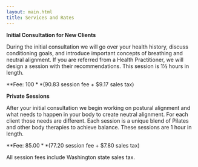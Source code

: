 ```yaml
---
layout: main.html
title: Services and Rates
---
```

**Initial Consultation for New Clients**

During the initial consultation we will go over your health history, discuss conditioning goals, and introduce important concepts of breathing and neutral alignment. If you are referred from a Health Practitioner, we will design a session with their recommendations. This session is 1½ hours in length.

**Fee: $100**
($90.83 session fee + $9.17 sales tax)

**Private Sessions**

After your initial consultation we begin working on postural alignment and what needs to happen in your body to create neutral alignment. For each client those needs are different. Each session is a unique blend of Pilates and other body therapies to achieve balance. These sessions are 1 hour in length.

**Fee: $85.00**
($77.20 session fee + $7.80 sales tax)

All session fees include Washington state sales tax.
